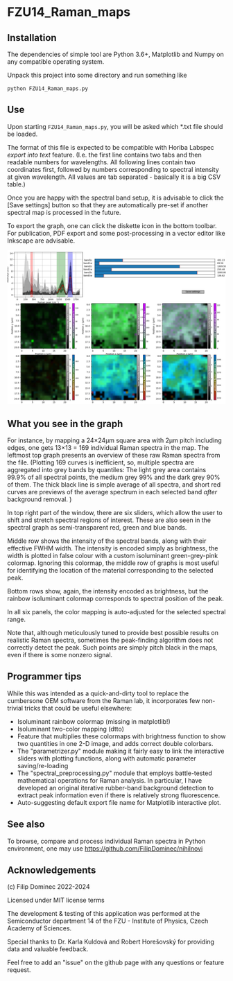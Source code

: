 # FZU14_Raman_maps

## Installation

The dependencies of simple tool are Python 3.6+, Matplotlib and Numpy on any compatible operating system. 

Unpack this project into some directory and run something like 

    python FZU14_Raman_maps.py


## Use

Upon starting ```FZU14_Raman_maps.py```, you will be asked which *.txt file should be loaded. 

The format of this file is expected to be compatible with Horiba Labspec *export into text* feature. (I.e. the first line contains two tabs and then readable numbers for wavelengths. All following lines contain two coordinates first, followed by numbers corresponding to spectral intensity at given wavelength. All values are tab separated - basically it is a big CSV table.)

Once you are happy with the spectral band setup, it is advisable to click the [Save settings] button so that they are automatically pre-set if another spectral map is processed in the future. 

To export the graph, one can click the diskette icon in the bottom toolbar. For publication, PDF export and some post-processing in a vector editor like Inkscape are advisable. 

![example Raman mapping](example_map.jpg)


## What you see in the graph

For instance, by mapping a 24×24μm square area with 2μm pitch including edges, one gets 13×13 = 169 individual Raman spectra in the map.
The leftmost top graph presents an overview of these raw Raman spectra from the file. (Plotting 169 curves is inefficient, so, multiple spectra are aggregated into grey bands by quantiles: The light grey area contains 99.9% of all spectral points, the medium grey 99% and the dark grey 90% of them. The thick black line is simple average of all spectra, and short red curves are previews of the average spectrum in each selected band *after* background removal. )

In top right part of the window, there are six sliders, which allow the user to shift and stretch spectral regions of interest. These are also seen in the spectral graph as semi-transparent red, green and blue bands. 

Middle row shows the intensity of the spectral bands, along with their effective FWHM width. The intensity is encoded simply as brightness, the width is plotted in false colour with a custom isoluminant green-grey-pink colormap. Ignoring this colormap, the middle row of graphs is most useful for identifying the location of the material corresponding to the selected peak. 

Bottom rows show, again, the intensity encoded as brightness, but the rainbow isoluminant colormap corresponds to spectral position of the peak. 

In all six panels, the color mapping is auto-adjusted for the selected spectral range. 

Note that, although meticulously tuned to provide best possible results on realistic Raman spectra, sometimes the peak-finding algorithm does not correctly detect the peak. Such points are simply pitch black in the maps, even if there is some nonzero signal.


## Programmer tips

While this was intended as a quick-and-dirty tool to replace the cumbersone OEM software from the Raman lab, it incorporates few non-trivial tricks that could be useful elsewhere:

* Isoluminant rainbow colormap (missing in matplotlib!)
* Isoluminant two-color mapping (dtto)
* Feature that multiplies these colormaps with brightness function to show two quantities in one 2-D image, and adds correct double colorbars. 
* The "parametrizer.py" module making it fairly easy to link the interactive sliders with plotting functions, along with automatic parameter saving/re-loading
* The "spectral_preprocessing.py" module that employs battle-tested mathematical operations for Raman analysis. In particular, I have developed an original iterative rubber-band background detection to extract peak information even if there is relatively strong fluorescence. 
* Auto-suggesting default export file name for Matplotlib interactive plot.


## See also

To browse, compare and process individual Raman spectra in Python environment, one may use https://github.com/FilipDominec/nihilnovi


## Acknowledgements

(c) Filip Dominec 2022-2024

Licensed under MIT license terms

The development & testing of this application was performed at the Semiconductor department 14 of the FZU - Institute of Physics, Czech Academy of Sciences. 

Special thanks to Dr. Karla Kuldová and Robert Horešovský for providing data and valuable feedback. 

Feel free to add an "issue" on the github page with any questions or feature request.  
